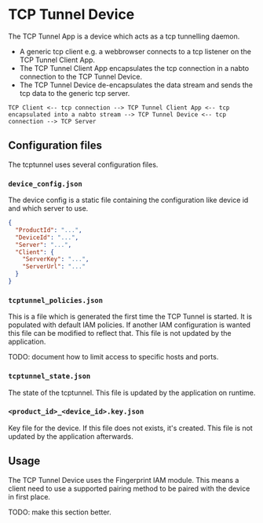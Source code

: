 # TCP Tunnel Device

The TCP Tunnel App is a device which acts as a tcp tunnelling daemon.

  * A generic tcp client e.g. a webbrowser connects to a tcp listener on the TCP Tunnel Client App.
  * The TCP Tunnel Client App encapsulates the tcp connection in a nabto connection to the TCP Tunnel Device.
  * The TCP Tunnel Device de-encapsulates the data stream and sends
    the tcp data to the generic tcp server.

```
TCP Client <-- tcp connection --> TCP Tunnel Client App <-- tcp encapsulated into a nabto stream --> TCP Tunnel Device <-- tcp connection --> TCP Server
```

## Configuration files

The tcptunnel uses several configuration files.

### `device_config.json`

The device config is a static file containing the configuration like
device id and which server to use.

```json
{
  "ProductId": "...",
  "DeviceId": "...",
  "Server": "...",
  "Client": {
    "ServerKey": "...",
    "ServerUrl": "..."
  }
}
```

### `tcptunnel_policies.json`

This is a file which is generated the first time the TCP Tunnel is
started. It is populated with default IAM policies. If another IAM
configuration is wanted this file can be modified to reflect
that. This file is not updated by the application.

TODO: document how to limit access to specific hosts and ports.

### `tcptunnel_state.json`

The state of the tcptunnel. This file is updated by the application on
runtime.

### `<product_id>_<device_id>.key.json`

Key file for the device. If this file does not exists, it's
created. This file is not updated by the application afterwards.

## Usage

The TCP Tunnel Device uses the Fingerprint IAM module. This means a
client need to use a supported pairing method to be paired with the
device in first place.

TODO: make this section better.
